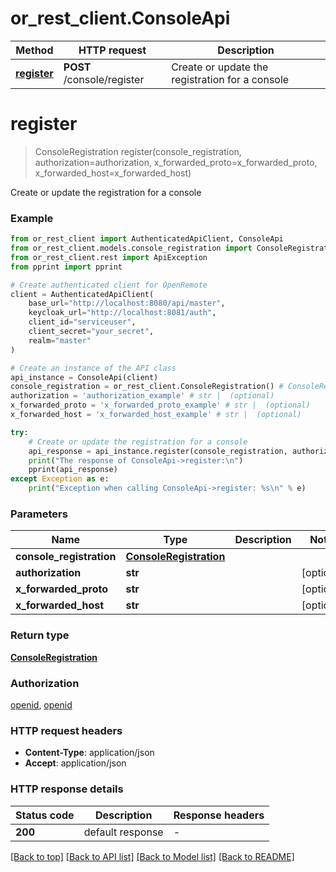 # or_rest_client.ConsoleApi

Method | HTTP request | Description
------------- | ------------- | -------------
[**register**](ConsoleApi.md#register) | **POST** /console/register | Create or update the registration for a console


# **register**
> ConsoleRegistration register(console_registration, authorization=authorization, x_forwarded_proto=x_forwarded_proto, x_forwarded_host=x_forwarded_host)

Create or update the registration for a console

### Example


```python
from or_rest_client import AuthenticatedApiClient, ConsoleApi
from or_rest_client.models.console_registration import ConsoleRegistration
from or_rest_client.rest import ApiException
from pprint import pprint

# Create authenticated client for OpenRemote
client = AuthenticatedApiClient(
    base_url="http://localhost:8080/api/master",
    keycloak_url="http://localhost:8081/auth",
    client_id="serviceuser",
    client_secret="your_secret",
    realm="master"
)

# Create an instance of the API class
api_instance = ConsoleApi(client)
console_registration = or_rest_client.ConsoleRegistration() # ConsoleRegistration | 
authorization = 'authorization_example' # str |  (optional)
x_forwarded_proto = 'x_forwarded_proto_example' # str |  (optional)
x_forwarded_host = 'x_forwarded_host_example' # str |  (optional)

try:
    # Create or update the registration for a console
    api_response = api_instance.register(console_registration, authorization=authorization, x_forwarded_proto=x_forwarded_proto, x_forwarded_host=x_forwarded_host)
    print("The response of ConsoleApi->register:\n")
    pprint(api_response)
except Exception as e:
    print("Exception when calling ConsoleApi->register: %s\n" % e)
```



### Parameters


Name | Type | Description  | Notes
------------- | ------------- | ------------- | -------------
 **console_registration** | [**ConsoleRegistration**](ConsoleRegistration.md)|  | 
 **authorization** | **str**|  | [optional] 
 **x_forwarded_proto** | **str**|  | [optional] 
 **x_forwarded_host** | **str**|  | [optional] 

### Return type

[**ConsoleRegistration**](ConsoleRegistration.md)

### Authorization

[openid](../README.md#openid), [openid](../README.md#openid)

### HTTP request headers

 - **Content-Type**: application/json
 - **Accept**: application/json

### HTTP response details

| Status code | Description | Response headers |
|-------------|-------------|------------------|
**200** | default response |  -  |

[[Back to top]](#) [[Back to API list]](../README.md#documentation-for-api-endpoints) [[Back to Model list]](../README.md#documentation-for-models) [[Back to README]](../README.md)

